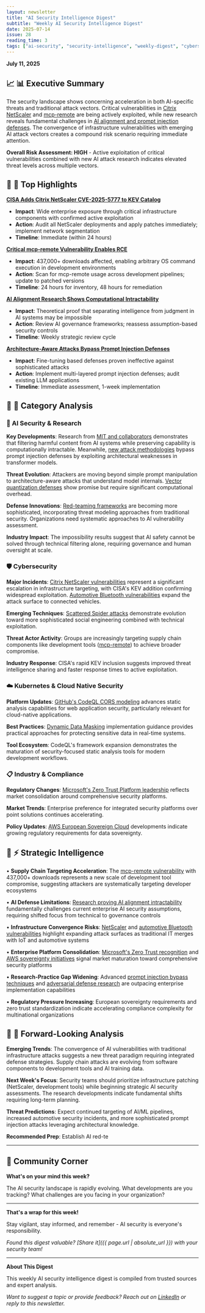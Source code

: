 ```yaml
---
layout: newsletter
title: "AI Security Intelligence Digest"
subtitle: "Weekly AI Security Intelligence Digest"
date: 2025-07-14
issue: 28
reading_time: 3
tags: ["ai-security", "security-intelligence", "weekly-digest", "cybersecurity"]
---
```


**July 11, 2025**

## 📈 📊 Executive Summary

The security landscape shows concerning acceleration in both AI-specific threats and traditional attack vectors. Critical vulnerabilities in [Citrix NetScaler](https://thehackernews.com/2025/07/cisa-adds-citrix-netscaler-cve-2025.html) and [mcp-remote](https://thehackernews.com/2025/07/critical-mcp-remote-vulnerability.html) are being actively exploited, while new research reveals fundamental challenges in [AI alignment and prompt injection defenses](https://arxiv.org/abs/2507.07341). The convergence of infrastructure vulnerabilities with emerging AI attack vectors creates a compound risk scenario requiring immediate attention.

**Overall Risk Assessment: HIGH** - Active exploitation of critical vulnerabilities combined with new AI attack research indicates elevated threat levels across multiple vectors.

## 📰 🎯 Top Highlights

**[CISA Adds Citrix NetScaler CVE-2025-5777 to KEV Catalog](https://thehackernews.com/2025/07/cisa-adds-citrix-netscaler-cve-2025.html)**

- **Impact**: Wide enterprise exposure through critical infrastructure components with confirmed active exploitation
- **Action**: Audit all NetScaler deployments and apply patches immediately; implement network segmentation
- **Timeline**: Immediate (within 24 hours)

**[Critical mcp-remote Vulnerability Enables RCE](https://thehackernews.com/2025/07/critical-mcp-remote-vulnerability.html)**

- **Impact**: 437,000+ downloads affected, enabling arbitrary OS command execution in development environments
- **Action**: Scan for mcp-remote usage across development pipelines; update to patched versions
- **Timeline**: 24 hours for inventory, 48 hours for remediation

**[AI Alignment Research Shows Computational Intractability](https://arxiv.org/abs/2507.07341)**

- **Impact**: Theoretical proof that separating intelligence from judgment in AI systems may be impossible
- **Action**: Review AI governance frameworks; reassess assumption-based security controls
- **Timeline**: Weekly strategic review cycle

**[Architecture-Aware Attacks Bypass Prompt Injection Defenses](https://arxiv.org/abs/2507.07417)**

- **Impact**: Fine-tuning based defenses proven ineffective against sophisticated attacks
- **Action**: Implement multi-layered prompt injection defenses; audit existing LLM applications
- **Timeline**: Immediate assessment, 1-week implementation

## 📰 📂 Category Analysis

### 🤖 AI Security & Research

**Key Developments**: Research from [MIT and collaborators](https://arxiv.org/abs/2507.07341) demonstrates that filtering harmful content from AI systems while preserving capability is computationally intractable. Meanwhile, [new attack methodologies](https://arxiv.org/abs/2507.07417) bypass prompt injection defenses by exploiting architectural weaknesses in transformer models.

**Threat Evolution**: Attackers are moving beyond simple prompt manipulation to architecture-aware attacks that understand model internals. [Vector quantization defenses](https://arxiv.org/abs/2305.13651) show promise but require significant computational overhead.

**Defense Innovations**: [Red-teaming frameworks](https://arxiv.org/abs/2407.14937) are becoming more sophisticated, incorporating threat modeling approaches from traditional security. Organizations need systematic approaches to AI vulnerability assessment.

**Industry Impact**: The impossibility results suggest that AI safety cannot be solved through technical filtering alone, requiring governance and human oversight at scale.

### 🛡️ Cybersecurity

**Major Incidents**: [Citrix NetScaler vulnerabilities](https://thehackernews.com/2025/07/cisa-adds-citrix-netscaler-cve-2025.html) represent a significant escalation in infrastructure targeting, with CISA's KEV addition confirming widespread exploitation. [Automotive Bluetooth vulnerabilities](https://www.bleepingcomputer.com/news/security/perfektblue-bluetooth-flaws-impact-mercedes-volkswagen-skoda-cars/) expand the attack surface to connected vehicles.

**Emerging Techniques**: [Scattered Spider attacks](https://www.csoonline.com/article/4020567/anatomy-of-a-scattered-spider-attack-a-growing-ransomware-threat-evolves.html) demonstrate evolution toward more sophisticated social engineering combined with technical exploitation.

**Threat Actor Activity**: Groups are increasingly targeting supply chain components like development tools ([mcp-remote](https://thehackernews.com/2025/07/critical-mcp-remote-vulnerability.html)) to achieve broader compromise.

**Industry Response**: CISA's rapid KEV inclusion suggests improved threat intelligence sharing and faster response times to active exploitation.

### ☁️ Kubernetes & Cloud Native Security

**Platform Updates**: [GitHub's CodeQL CORS modeling](https://github.blog/security/application-security/modeling-cors-frameworks-with-codeql-to-find-security-vulnerabilities/) advances static analysis capabilities for web application security, particularly relevant for cloud-native applications.

**Best Practices**: [Dynamic Data Masking](https://informationsecuritybuzz.com/dynamic-data-masking-enhancing-data-security-in-real-time/) implementation guidance provides practical approaches for protecting sensitive data in real-time systems.

**Tool Ecosystem**: CodeQL's framework expansion demonstrates the maturation of security-focused static analysis tools for modern development workflows.

### 📋 Industry & Compliance

**Regulatory Changes**: [Microsoft's Zero Trust Platform leadership](https://www.microsoft.com/en-us/security/blog/2025/07/10/forrester-names-microsoft-a-leader-in-the-2025-zero-trust-platforms-wave-report/) reflects market consolidation around comprehensive security platforms.

**Market Trends**: Enterprise preference for integrated security platforms over point solutions continues accelerating.

**Policy Updates**: [AWS European Sovereign Cloud](https://aws.amazon.com/blogs/security/establishing-a-european-trust-service-provider-for-the-aws-european-sovereign-cloud/) developments indicate growing regulatory requirements for data sovereignty.

## 🧠 ⚡ Strategic Intelligence

• **Supply Chain Targeting Acceleration**: The [mcp-remote vulnerability](https://thehackernews.com/2025/07/critical-mcp-remote-vulnerability.html) with 437,000+ downloads represents a new scale of development tool compromise, suggesting attackers are systematically targeting developer ecosystems

• **AI Defense Limitations**: [Research proving AI alignment intractability](https://arxiv.org/abs/2507.07341) fundamentally challenges current enterprise AI security assumptions, requiring shifted focus from technical to governance controls

• **Infrastructure Convergence Risks**: [NetScaler](https://thehackernews.com/2025/07/cisa-adds-citrix-netscaler-cve-2025.html) and [automotive Bluetooth vulnerabilities](https://www.bleepingcomputer.com/news/security/perfektblue-bluetooth-flaws-impact-mercedes-volkswagen-skoda-cars/) highlight expanding attack surfaces as traditional IT merges with IoT and automotive systems

• **Enterprise Platform Consolidation**: [Microsoft's Zero Trust recognition](https://www.microsoft.com/en-us/security/blog/2025/07/10/forrester-names-microsoft-a-leader-in-the-2025-zero-trust-platforms-wave-report/) and [AWS sovereignty initiatives](https://aws.amazon.com/blogs/security/establishing-a-european-trust-service-provider-for-the-aws-european-sovereign-cloud/) signal market maturation toward comprehensive security platforms

• **Research-Practice Gap Widening**: Advanced [prompt injection bypass techniques](https://arxiv.org/abs/2507.07417) and [adversarial defense research](https://arxiv.org/abs/2305.13651) are outpacing enterprise implementation capabilities

• **Regulatory Pressure Increasing**: European sovereignty requirements and zero trust standardization indicate accelerating compliance complexity for multinational organizations

## 📰 🔮 Forward-Looking Analysis

**Emerging Trends**: The convergence of AI vulnerabilities with traditional infrastructure attacks suggests a new threat paradigm requiring integrated defense strategies. Supply chain attacks are evolving from software components to development tools and AI training data.

**Next Week's Focus**: Security teams should prioritize infrastructure patching (NetScaler, development tools) while beginning strategic AI security assessments. The research developments indicate fundamental shifts requiring long-term planning.

**Threat Predictions**: Expect continued targeting of AI/ML pipelines, increased automotive security incidents, and more sophisticated prompt injection attacks leveraging architectural knowledge.

**Recommended Prep**: Establish AI red-te

---

## 💬 Community Corner

**What's on your mind this week?**

The AI security landscape is rapidly evolving. What developments are you tracking? What challenges are you facing in your organization?

---

**That's a wrap for this week!**

Stay vigilant, stay informed, and remember - AI security is everyone's responsibility.

_Found this digest valuable? [Share it]({{ page.url | absolute_url }}) with your security team!_

---

**About This Digest**

This weekly AI security intelligence digest is compiled from trusted sources and expert analysis.

_Want to suggest a topic or provide feedback? Reach out on [LinkedIn](https://linkedin.com/in/aminraji) or reply to this newsletter._

